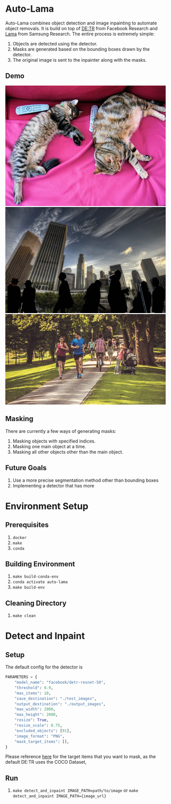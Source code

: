 # Auto-Lama
Auto-Lama combines object detection and image inpainting to automate object removals. It is build on top of [DE:TR](https://github.com/facebookresearch/detr) from Facebook Research and [Lama](https://github.com/saic-mdal/lama) from Samsung Research. The entire process is extremely simple:

1. Objects are detected using the detector.
1. Masks are generated based on the bounding boxes drawn by the detector.
1. The original image is sent to the inpainter along with the masks.

## Demo
![cat](./docs/images/cat.gif)
![buildings](./docs/images/buildings.gif)
![park](./docs/images/park.gif)

## Masking

There are currently a few ways of generating masks:
1. Masking objects with specified indices.
1. Masking one main object at a time.
1. Masking all other objects other than the main object.

## Future Goals
1. Use a more precise segmentation method other than bounding boxes
1. Implementing a detector that has more

# Environment Setup

## Prerequisites
1. `docker`
1. `make`
1. `conda`

## Building Environment
1. `make build-conda-env`
1. `conda activate auto-lama`
1. `make build-env`

## Cleaning Directory
1. `make clean`


# Detect and Inpaint
## Setup
The default config for the detector is 
``` python
PARAMETERS = {
    "model_name": "facebook/detr-resnet-50",
    "threshold": 0.9,
    "max_items": 10,
    "save_destination": "./test_images",
    "output_destination": "./output_images",
    "max_width": 2000,
    "max_height": 2000,
    "resize": True,
    "resize_scale": 0.75,
    "excluded_objects": [91],
    "image_format": "PNG",
    "mask_target_items": [],
}
```

Please reference [here](https://tech.amikelive.com/node-718/what-object-categories-labels-are-in-coco-dataset/) for the target items that you want to mask, as the default DE:TR uses the COCO Dataset, 

## Run
1. `make detect_and_inpaint IMAGE_PATH=path/to/image` or `make detect_and_inpaint IMAGE_PATH={image_url}`


